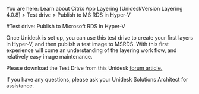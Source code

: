 You are here: Learn about Citrix App Layering [UnideskVersion Layering 4.0.8] > Test drive > Publish to MS RDS in Hyper-V
#Test drive: Publish to Microsoft RDS in Hyper-V
Once Unidesk is set up, you can use this test drive to create your first layers in Hyper-V, and then publish a test image to MSRDS. With this first experience will come an understanding of the layering work flow, and relatively easy image maintenance. 
Please download the Test Drive from this Unidesk [forum article](http://www.unidesk.com/forum/unidesk-4/process-documentation-publish-rds-and-hyper-v)[.](http://www.unidesk.com/forum/unidesk-4/process-documentation-publish-rds-and-hyper-v)
If you have any questions, please ask your Unidesk Solutions Architect for assistance.



